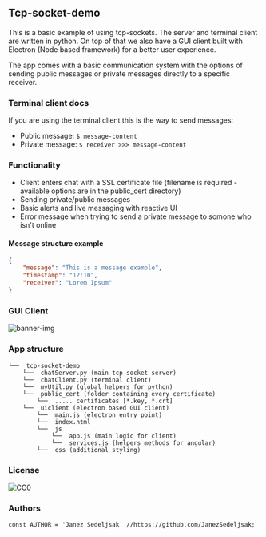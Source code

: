 ## Tcp-socket-demo
This is a basic example of using tcp-sockets. The server and terminal client are written in python. On top of that we also have a GUI client built with Electron (Node based framework) for a better user experience.

The app comes with a basic communication system with the options of sending public messages or private messages directly to a specific receiver.

### Terminal client docs
If you are using the terminal client this is the way to send messages:
* Public message: ```$ message-content```
* Private message: ```$ receiver >>> message-content```

### Functionality
* Client enters chat with a SSL certificate file (filename is required - available options are in the public_cert directory)
* Sending private/public messages
* Basic alerts and live messaging with reactive UI
* Error message when trying to send a private message to somone who isn't online

#### Message structure example
```json
{
    "message": "This is a message example",
    "timestamp": "12:10",
    "receiver": "Lorem Ipsum"
}
```

### GUI Client

![banner-img](https://raw.githubusercontent.com/JanezSedeljsak/tcp-socket-demo/main/docs/client-chat.png)

### App structure
```
└──  tcp-socket-demo
    └──  chatServer.py (main tcp-socket server)
    └──  chatClient.py (terminal client)
    └──  myUtil.py (global helpers for python)
    └──  public_cert (folder containing every certificate)
        └──  ..... certificates [*.key, *.crt]
    └──  uiclient (electron based GUI client)
        └──  main.js (electron entry point)
        └──  index.html 
        └──  js
            └──  app.js (main logic for client)
            └──  services.js (helpers methods for angular)
        └──  css (additional styling)
```

### License

[![CC0](https://licensebuttons.net/p/zero/1.0/88x31.png)](https://creativecommons.org/publicdomain/zero/1.0/)

### Authors

```JS
const AUTHOR = 'Janez Sedeljsak' //https://github.com/JanezSedeljsak;
```
